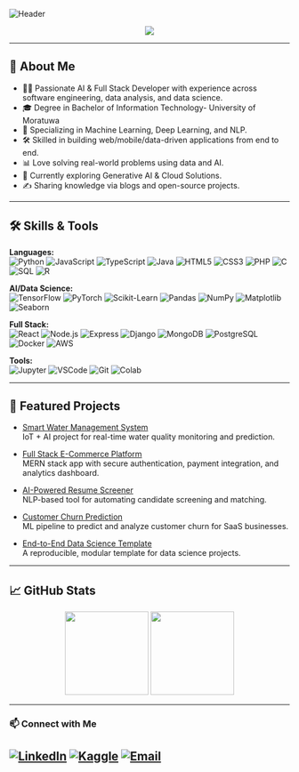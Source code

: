 <!-- Header and Greeting -->
![Header](https://capsule-render.vercel.app/api?type=waving&color=gradient&height=180&section=header&text=Hi%2C%20I'm%20Thanusan!&fontSize=40&fontAlignY=30)

<p align="center">
  <img src="https://readme-typing-svg.herokuapp.com?color=36BCF7&lines=AI+Developer;Full+Stack+Developer;Software+Engineer;Data+Scientist;Data+Analyst;Always+Learning!">
</p>

---

## 🌟 About Me

- 👨‍💻 Passionate AI & Full Stack Developer with experience across software engineering, data analysis, and data science.
- 🎓 Degree in Bachelor of Information Technology- University of Moratuwa
- 🤖 Specializing in Machine Learning, Deep Learning, and NLP.
- 🛠️ Skilled in building web/mobile/data-driven applications from end to end.
- 📊 Love solving real-world problems using data and AI.
- 🌱 Currently exploring Generative AI & Cloud Solutions.
- ✍️ Sharing knowledge via blogs and open-source projects.

---

## 🛠️ Skills & Tools

**Languages:**  
![Python](https://img.shields.io/badge/Python-3776AB?style=for-the-badge&logo=python&logoColor=white)
![JavaScript](https://img.shields.io/badge/JavaScript-F7DF1E?style=for-the-badge&logo=javascript&logoColor=black)
![TypeScript](https://img.shields.io/badge/TypeScript-007ACC?style=for-the-badge&logo=typescript&logoColor=white)
![Java](https://img.shields.io/badge/Java-007396?style=for-the-badge&logo=java&logoColor=white)
![HTML5](https://img.shields.io/badge/HTML5-E34F26?style=for-the-badge&logo=html5&logoColor=white)
![CSS3](https://img.shields.io/badge/CSS3-1572B6?style=for-the-badge&logo=css3&logoColor=white)
![PHP](https://img.shields.io/badge/PHP-777BB4?style=for-the-badge&logo=php&logoColor=white)
![C](https://img.shields.io/badge/C-00599C?style=for-the-badge&logo=c&logoColor=white)
![SQL](https://img.shields.io/badge/SQL-4479A1?style=for-the-badge&logo=postgresql&logoColor=white)
![R](https://img.shields.io/badge/R-276DC3?style=for-the-badge&logo=r&logoColor=white)

**AI/Data Science:**  
![TensorFlow](https://img.shields.io/badge/TensorFlow-FF6F00?style=for-the-badge&logo=tensorflow&logoColor=white)
![PyTorch](https://img.shields.io/badge/PyTorch-EE4C2C?style=for-the-badge&logo=pytorch&logoColor=white)
![Scikit-Learn](https://img.shields.io/badge/Scikit--Learn-F7931E?style=for-the-badge&logo=scikit-learn&logoColor=white)
![Pandas](https://img.shields.io/badge/Pandas-150458?style=for-the-badge&logo=pandas&logoColor=white)
![NumPy](https://img.shields.io/badge/Numpy-E5E5E5?style=for-the-badge&logo=numpy&logoColor=013243)
![Matplotlib](https://img.shields.io/badge/Matplotlib-3B4D54?style=for-the-badge&logo=matplotlib&logoColor=white)
![Seaborn](https://img.shields.io/badge/Seaborn-3776AB?style=for-the-badge&logo=python&logoColor=white)

**Full Stack:**  
![React](https://img.shields.io/badge/React-20232A?style=for-the-badge&logo=react&logoColor=61DAFB)
![Node.js](https://img.shields.io/badge/Node.js-339933?style=for-the-badge&logo=node.js&logoColor=white)
![Express](https://img.shields.io/badge/Express.js-404D59?style=for-the-badge)
![Django](https://img.shields.io/badge/Django-092E20?style=for-the-badge&logo=django&logoColor=white)
![MongoDB](https://img.shields.io/badge/MongoDB-4EA94B?style=for-the-badge&logo=mongodb&logoColor=white)
![PostgreSQL](https://img.shields.io/badge/PostgreSQL-4169E1?style=for-the-badge&logo=postgresql&logoColor=white)
![Docker](https://img.shields.io/badge/Docker-2496ED?style=for-the-badge&logo=docker&logoColor=white)
![AWS](https://img.shields.io/badge/AWS-232F3E?style=for-the-badge&logo=amazon-aws&logoColor=white)

**Tools:**  
![Jupyter](https://img.shields.io/badge/Jupyter-F37626?style=for-the-badge&logo=jupyter&logoColor=white)
![VSCode](https://img.shields.io/badge/VS%20Code-007ACC?style=for-the-badge&logo=visual-studio-code&logoColor=white)
![Git](https://img.shields.io/badge/Git-F05032?style=for-the-badge&logo=git&logoColor=white)
![Colab](https://img.shields.io/badge/Colab-F9AB00?style=for-the-badge&logo=google-colab&logoColor=white)

---

## 🚀 Featured Projects

- [Smart Water Management System](https://github.com/yourusername/smart-water-management)  
  IoT + AI project for real-time water quality monitoring and prediction.

- [Full Stack E-Commerce Platform](https://github.com/yourusername/fullstack-ecommerce)  
  MERN stack app with secure authentication, payment integration, and analytics dashboard.

- [AI-Powered Resume Screener](https://github.com/yourusername/ai-resume-screener)  
  NLP-based tool for automating candidate screening and matching.

- [Customer Churn Prediction](https://github.com/yourusername/customer-churn)  
  ML pipeline to predict and analyze customer churn for SaaS businesses.

- [End-to-End Data Science Template](https://github.com/yourusername/data-science-template)  
  A reproducible, modular template for data science projects.

---

## 📈 GitHub Stats

<p align="center">
  <img src="https://github-readme-stats.vercel.app/api?username=thanusan04&show_icons=true&theme=radical" height="150">
  <img src="https://github-readme-streak-stats.herokuapp.com?user=thanusan04&theme=radical&date_format=M%20j%5B%2C%20Y%5D" height="150">
</p>

---

### 📫 Connect with Me

[![LinkedIn](https://img.shields.io/badge/LinkedIn-blue?style=flat&logo=linkedin)](https://linkedin.com/in/your-link)
[![Kaggle](https://img.shields.io/badge/Kaggle-20BEFF?style=flat&logo=kaggle&logoColor=white)](https://kaggle.com/yourusername)
[![Email](https://img.shields.io/badge/Email-D14836?style=flat&logo=gmail&logoColor=white)](mailto:your.email@gmail.com)
---

<!--
✨ "Turning data into actionable intelligence." ✨
-->
